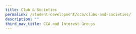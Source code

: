 ```yaml
---
title: Club & Societies
permalink: /student-development/cca/clubs-and-societies/
description: ""
third_nav_title: CCA and Interest Groups
---
```

